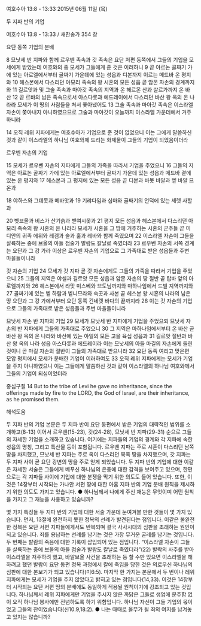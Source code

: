 여호수아 13:8 - 13:33 
2015년 06월 11일 (목)

두 지파 반의 기업



여호수아 13:8 - 13:33 / 새찬송가 354 장


요단 동쪽 기업의 분배

8 므낫세 반 지파와 함께 르우벤 족속과 갓 족속은 요단 저편 동쪽에서 그들의 기업을 모세에게 받았는데 여호와의 종 모세가 그들에게 준 것은 이러하니 9 곧 아르논 골짜기 가에 있는 아로엘에서부터 골짜기 가운데에 있는 성읍과 디본까지 이르는 메드바 온 평지와 10 헤스본에서 다스리던 아모리 족속의 왕 시혼의 모든 성읍 곧 암몬 자손의 경계까지와 11 길르앗과 및 그술 족속과 마아갓 족속의 지역과 온 헤르몬 산과 살르가까지 온 바산 12 곧 르바의 남은 족속으로서 아스다롯과 에드레이에서 다스리던 바산 왕 옥의 온 나라라 모세가 이 땅의 사람들을 쳐서 쫓아냈어도 13 그술 족속과 마아갓 족속은 이스라엘 자손이 쫓아내지 아니하였으므로 그술과 마아갓이 오늘까지 이스라엘 가운데에서 거주하니라 

14 오직 레위 지파에게는 여호수아가 기업으로 준 것이 없었으니 이는 그에게 말씀하신 것과 같이 이스라엘의 하나님 여호와께 드리는 화제물이 그들의 기업이 되었음이더라 


르우벤 자손의 기업

15 모세가 르우벤 자손의 지파에게 그들의 가족을 따라서 기업을 주었으니 16 그들의 지역은 아르논 골짜기 가에 있는 아로엘에서부터 골짜기 가운데 있는 성읍과 메드바 곁에 있는 온 평지와 17 헤스본과 그 평지에 있는 모든 성읍 곧 디본과 바못 바알과 벧 바알 므온과 

18 야하스와 그데못과 메바앗과 19 기랴다임과 십마와 골짜기의 언덕에 있는 세렛 사할과 

20 벳브올과 비스가 산기슭과 벧여시못과 21 평지 모든 성읍과 헤스본에서 다스리던 아모리 족속의 왕 시혼의 온 나라라 모세가 시혼을 그 땅에 거주하는 시혼의 군주들 곧 미디안의 귀족 에위와 레겜과 술과 훌과 레바와 함께 죽였으며 22 이스라엘 자손이 그들을 살륙하는 중에 브올의 아들 점술가 발람도 칼날로 죽였더라 23 르우벤 자손의 서쪽 경계는 요단과 그 강 가라 이상은 르우벤 자손의 기업으로 그 가족대로 받은 성읍들과 주변 마을들이니라 


갓 자손의 기업
24 모세가 갓 지파 곧 갓 자손에게도 그들의 가족을 따라서 기업을 주었으니 25 그들의 지역은 야셀과 길르앗 모든 성읍과 암몬 자손의 땅 절반 곧 랍바 앞의 아로엘까지와 26 헤스본에서 라맛 미스베와 브도님까지와 마하나임에서 드빌 지역까지와 27 골짜기에 있는 벧 하람과 벧니므라와 숙곳과 사본 곧 헤스본 왕 시혼의 나라의 남은 땅 요단과 그 강 가에서부터 요단 동쪽 긴네렛 바다의 끝까지라 28 이는 갓 자손의 기업으로 그들의 가족대로 받은 성읍들과 주변 마을들이니라 



므낫세 자손 반 지파의 기업
29 모세가 므낫세 반 지파에게 기업을 주었으되 므낫세 자손의 반 지파에게 그들의 가족대로 주었으니 30 그 지역은 마하나임에서부터 온 바산 곧 바산 왕 옥의 온 나라와 바산에 있는 야일의 모든 고을 육십 성읍과 31 길르앗 절반과 바산 왕 옥의 나라 성읍 아스다롯과 에드레이라 이는 므낫세의 아들 마길의 자손에게 돌린 것이니 곧 마길 자손의 절반이 그들의 가족대로 받으니라 32 요단 동쪽 여리고 맞은편 모압 평지에서 모세가 분배한 기업이 이러하여도 
33 오직 레위 지파에게는 모세가 기업을 주지 아니하였으니 이는 그들에게 말씀하신 것과 같이 이스라엘의 하나님 여호와께서 그들의 기업이 되심이었더라

중심구절 14  But to the tribe of Levi he gave no inheritance, since the offerings made by fire to the LORD, the God of Israel, are their inheritance, as he promised them.

해석도움





두 지파 반의 기업
본문은 두 지파 반이 요단 동편에서 받은 기업의 대략적인 범위를 소개하고(8-13) 이어서 르우벤(15-23), 갓(24-28), 므낫세 반 지파(29-31) 순으로 그들의 자세한 기업을 소개하고 있습니다. 여기에는 지파들의 기업의 경계와 각 지파에 속한 성읍의 명칭, 그리고 특산물 등이 포함됩니다. 르우벤 지파는 주로 시혼이 다스리던 남쪽 땅을 차지했고, 므낫세 반 지파는 주로 옥이 다스리던 북쪽 땅을 차지했으며, 갓 지파는 두 지파 사이 곧 요단 강변의 땅을 주로 얻게 되었습니다. 두 지파 반의 기업에 대한 이같은 자세한 서술은 그들에게 베푸신 하나님의 은총에 대한 감격을 보여주고 있으며, 한편으로는 각 지파들 사이에 기업에 대한 분쟁을 막기 위한 의도도 들어 있습니다. 또한, 이것은 14장부터 시작되는 가나안 서편 땅에 대한 아홉 지파 반의 기업 분배 원칙을 제시하기 위한 의도도 가지고 있습니다.
●  하나님께서 나에게 주신 재능은 무엇이며 어떤 원칙을 가지고 그 재능을 사용하고 있습니까?


몇 가지 특징들
두 지파 반의 기업에 대한 서술 가운데 눈여겨볼 만한 것들이 몇 가지 있습니다. 먼저, 13절에 완전하지 못한 정복의 선례가 발견된다는 점입니다. 이같은 불완전한 정복은 요단 서편 지파들에게서도 반복되며 결국 사사시대의 심판을 초래하는 원인이 되고 있습니다. 죄를 용납하는 선례를 남기는 것은 가장 무거운 굴레를 남기는 것입니다. 두 번째는 발람의 죽음에 대한 기록이 삽입되어 있는 점입니다. “이스라엘 자손이 그들을 살륙하는 중에 브올의 아들 점술가 발람도 칼날로 죽였더라”(22) 발락의 사주를 받아 이스라엘을 저주하려 했고, 바알브올 사건을 초래하는 등 할 수만 있으면 이스라엘을 해하려고 했던 발람이 요단 동편 정복 과정에서 칼에 죽임을 당한 것은 의로우신 하나님의 심판에 대한 본보기가 되고 있습니다(미6:5). 마지막 한 가지는 본문에서 두 번이나 레위 지파에게는 모세가 기업을 주지 않았다고 밝히고 있는 점입니다(14,33). 이것은 14장부터 시작되는 요단 서편 땅의 분배에도 동일하게 적용될 원칙이기에 강조되고 있는 것입니다. 하나님께서 레위 지파에게만 기업을 주시지 않은 까닭은 그들로 생업에 분주함 없이 오직 하나님 봉사에만 전념하도록 하기 위함입니다. 하나님 자신이 그들 기업의 몫이었고 그들의 잔이었습니다(신10:9,18:2).
●  나는 때때로 올무가 될 죄의 여지를 남겨놓고 있지는 않습니까?